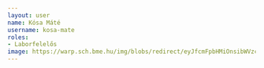 ```yaml
---
layout: user
name: Kósa Máté
username: kosa-mate
roles:
- Laborfelelős
image: https://warp.sch.bme.hu/img/blobs/redirect/eyJfcmFpbHMiOnsibWVzc2FnZSI6IkJBaHBBWUE9IiwiZXhwIjpudWxsLCJwdXIiOiJibG9iX2lkIn19--687c8538dd04784a09f1cf6526f4994926a38289/KosaMate.jpg
---
```


